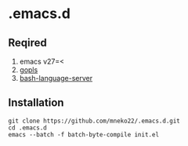 # .emacs.d

## Reqired
1. emacs v27=<
2. [gopls](https://github.com/golang/tools/tree/master/gopls)
3. [bash-language-server](https://github.com/mads-hartmann/bash-language-server)

## Installation

``` shell
git clone https://github.com/mneko22/.emacs.d.git
cd .emacs.d
emacs --batch -f batch-byte-compile init.el
```

